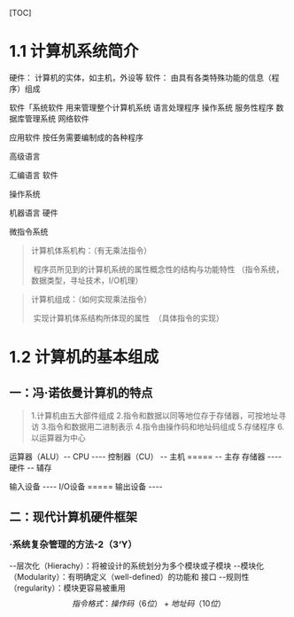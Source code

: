 [TOC]



# 1.1 计算机系统简介

  硬件： 计算机的实体，如主机，外设等
  软件： 由具有各类特殊功能的信息（程序）组成

  软件「系统软件  用来管理整个计算机系统
                语言处理程序
                操作系统
                服务性程序
                数据库管理系统
                网络软件

应用软件  按任务需要编制成的各种程序



  高级语言

  汇编语言         软件

  操作系统

  机器语言         硬件

  微指令系统

>   计算机体系机构：（有无乘法指令）
>
> ​    程序员所见到的计算机系统的属性概念性的结构与功能特性
> ​    （指令系统，数据类型，寻址技术，I/O机理）

>   计算机组成：（如何实现乘法指令）
>
> ​    实现计算机体系结构所体现的属性
> ​    （具体指令的实现）



# 1.2 计算机的基本组成

## 一：冯·诺依曼计算机的特点

>   1.计算机由五大部件组成
>   2.指令和数据以同等地位存于存储器，可按地址寻访
>   3.指令和数据用二进制表示
>   4.指令由操作码和地址码组成
>   5.存储程序
>   6.以运算器为中心

  运算器（ALU）--
                    CPU ----
  控制器（CU） --
                               主机  =====
         -- 主存 
  存储器                ----                     硬件
         -- 辅存

  输入设备      ----
                          I/O设备    =====
  输出设备      ----

## 二：现代计算机硬件框架

### ·系统复杂管理的方法-2（3‘Y）

  --层次化（Hierachy）：将被设计的系统划分为多个模块或子模块
  --模块化（Modularity）：有明确定义（well-defined）的功能和
    接口
  --规则性（regularity）：模块更容易被重用
$$
指令格式：操作码（6位）+地址码（10位）
$$

